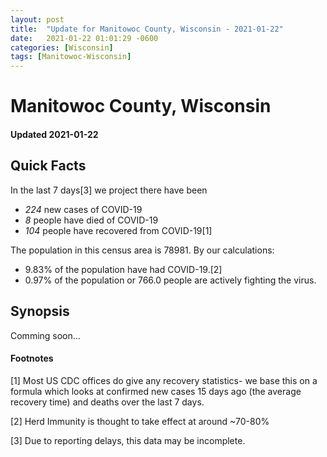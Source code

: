 ```yaml
---
layout: post
title:  "Update for Manitowoc County, Wisconsin - 2021-01-22"
date:   2021-01-22 01:01:29 -0600
categories: [Wisconsin]
tags: [Manitowoc-Wisconsin]
---
```


# Manitowoc County, Wisconsin
#### Updated 2021-01-22

## Quick Facts

In the last 7 days[3] we project there have been
- *224* new cases of COVID-19
- *8* people have died of COVID-19
- *104* people have recovered from COVID-19[1]

The population in this census area is 78981. By our calculations:
- 9.83% of the population have had COVID-19.[2]
- 0.97% of the population or 766.0 people are actively fighting the virus.

## Synopsis

Comming soon...


#### Footnotes

[1] Most US CDC offices do give any recovery statistics- we base this on a formula which looks at confirmed new cases
15 days ago (the average recovery time) and deaths over the last 7 days.

[2] Herd Immunity is thought to take effect at around ~70-80%

[3] Due to reporting delays, this data may be incomplete.
 
    